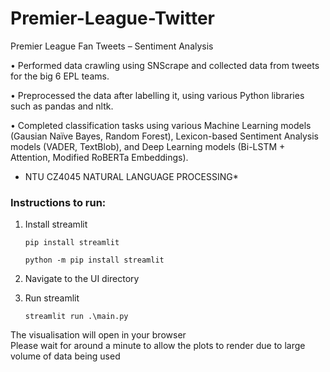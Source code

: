 # Premier-League-Twitter
Premier League Fan Tweets – Sentiment Analysis

•	Performed data crawling using SNScrape and collected data from tweets for the big 6 EPL teams. 

•	Preprocessed the data after labelling it, using various Python libraries such as pandas and nltk. 

•	Completed classification tasks using various Machine Learning models (Gausian Naïve Bayes, Random Forest), Lexicon-based Sentiment Analysis models (VADER, TextBlob), and Deep Learning models (Bi-LSTM + Attention, Modified RoBERTa Embeddings). 

* NTU CZ4045 NATURAL LANGUAGE PROCESSING*


### Instructions to run:

1. Install streamlit

    `pip install streamlit`

    `python -m pip install streamlit`

2. Navigate to the UI directory

3. Run streamlit

    `streamlit run .\main.py`

The visualisation will open in your browser </br>
Please wait for around a minute to allow the plots to render due to large volume of data being used


